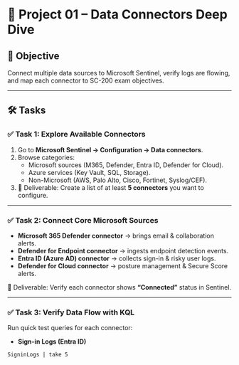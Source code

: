 # 🔗 Project 01 – Data Connectors Deep Dive

## 🎯 Objective
Connect multiple data sources to Microsoft Sentinel, verify logs are flowing, and map each connector to SC-200 exam objectives.

---

## 🛠️ Tasks

### ✅ Task 1: Explore Available Connectors
1. Go to **Microsoft Sentinel → Configuration → Data connectors**.  
2. Browse categories:  
   - Microsoft sources (M365, Defender, Entra ID, Defender for Cloud).  
   - Azure services (Key Vault, SQL, Storage).  
   - Non-Microsoft (AWS, Palo Alto, Cisco, Fortinet, Syslog/CEF).  
3. 📌 Deliverable: Create a list of at least **5 connectors** you want to configure.

---

### ✅ Task 2: Connect Core Microsoft Sources
- **Microsoft 365 Defender connector** → brings email & collaboration alerts.  
- **Defender for Endpoint connector** → ingests endpoint detection events.  
- **Entra ID (Azure AD) connector** → collects sign-in & risky user logs.  
- **Defender for Cloud connector** → posture management & Secure Score alerts.  

📌 Deliverable: Verify each connector shows **“Connected”** status in Sentinel.

---

### ✅ Task 3: Verify Data Flow with KQL
Run quick test queries for each connector:  

- **Sign-in Logs (Entra ID)**  
```kql
SigninLogs | take 5
